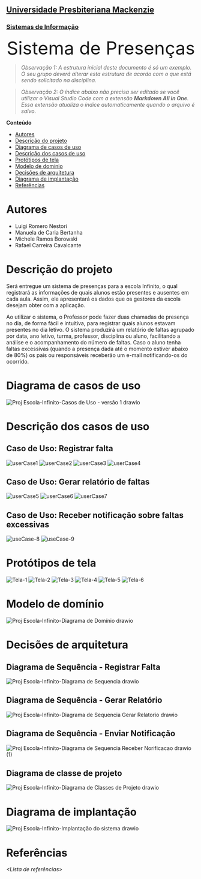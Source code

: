 <h2><a href= "https://www.mackenzie.br">Universidade Presbiteriana Mackenzie</a></h2>
<h3><a href= "https://www.mackenzie.br/graduacao/sao-paulo-higienopolis/sistemas-de-informacao">Sistemas de Informação</a></h3>


<p><font size="+12"><center>Sistema de Presenças</center></font></p>

>*Observação 1: A estrutura inicial deste documento é só um exemplo. O seu grupo deverá alterar esta estrutura de acordo com o que está sendo solicitado na disciplina.*

>*Observação 2: O índice abaixo não precisa ser editado se você utilizar o Visual Studio Code com a extensão **Markdown All in One**. Essa extensão atualiza o índice automaticamente quando o arquivo é salvo.*

**Conteúdo**

- [Autores](#autores)
- [Descrição do projeto](#descrição-do-projeto)
- [Diagrama de casos de uso](#diagrama-de-casos-de-uso)
- [Descrição dos casos de uso](#descrição-dos-casos-de-uso)
- [Protótipos de tela](#protótipos-de-tela)
- [Modelo de domínio](#modelo-de-domínio)
- [Decisões de arquitetura](#decisões-de-arquitetura)
- [Diagrama de implantação](#diagrama-de-implantação)
- [Referências](#referências)


# Autores

* Luigi Romero Nestori
* Manuela de Caria Bertanha
* Michele Ramos Borowski
* Rafael Carreira Cavalcante


# Descrição do projeto

Será entregue um sistema de presenças para a escola Infinito, o qual registrará as informações de quais alunos estão presentes e ausentes em cada aula. Assim, ele apresentará os dados que os gestores da escola desejam obter com a aplicação.

Ao utilizar o sistema, o Professor pode fazer duas chamadas de presença no dia, de forma fácil e intuitiva, para registrar quais alunos estavam presentes no dia letivo. O sistema produzirá um relatório de faltas agrupado por data, ano letivo, turma, professor, disciplina ou aluno, facilitando a análise e o acompanhamento do número de faltas. Caso o aluno tenha faltas excessivas (quando a presença dada até o momento estiver abaixo de 80%) os pais ou responsáveis receberão um e-mail notificando-os do ocorrido.

# Diagrama de casos de uso

![Proj Escola-Infinito-Casos de Uso - versão 1 drawio](https://user-images.githubusercontent.com/49102217/223579530-7196f0ff-b63b-46cc-9e5d-dc30982785cd.png)


# Descrição dos casos de uso
<h2>Caso de Uso: Registrar falta</h2>

![userCase1](https://user-images.githubusercontent.com/102591519/219972383-c0c15b73-57b4-4cb9-9bf2-d56e5ad8b021.png)
![userCase2](https://user-images.githubusercontent.com/102591519/219972399-3ce86e34-9864-4832-861b-9a5992391e5a.png)
![userCase3](https://user-images.githubusercontent.com/102591519/219972406-a1207dcf-40f8-436d-bf0a-e1acf3ce61be.png)
![userCase4](https://user-images.githubusercontent.com/102591519/219972416-6edc3621-2b74-49e7-818f-740d5def4ef9.png)

<h2>Caso de Uso: Gerar relatório de faltas</h2>

![userCase5](https://user-images.githubusercontent.com/102591519/219972419-25be455a-d632-4011-ba56-8b004447526e.png)
![userCase6](https://user-images.githubusercontent.com/102591519/219972430-9f4387ea-51f8-4898-bbb7-4638f29be7f4.png)
![userCase7](https://user-images.githubusercontent.com/102591519/219972437-86721d00-f544-4705-a405-2a31701ed8b8.png)

<h2>Caso de Uso: Receber notificação sobre faltas excessivas</h2>

![useCase-8](https://user-images.githubusercontent.com/102591519/219976360-32fb6548-f4fd-4b87-9d73-2f53ef8a54ec.png)
![useCase-9](https://user-images.githubusercontent.com/102591519/219976375-4b79809b-72b5-42df-9ca6-8c845b9827ea.png)

# Protótipos de tela

![Tela-1](https://user-images.githubusercontent.com/102591519/219970725-bf9291ff-02fe-4f42-913b-f0d7633ec25a.png)
![Tela-2](https://user-images.githubusercontent.com/102591519/219970755-a69256f9-46dd-4224-a331-926ad0c83697.png)
![Tela-3](https://user-images.githubusercontent.com/102591519/219970827-13ec87fa-c7fd-4077-9e7b-43e2bcd56c4d.png)
![Tela-4](https://user-images.githubusercontent.com/102591519/219970876-58cc0976-309f-41ef-a66e-7dda8352f877.png)
![Tela-5](https://user-images.githubusercontent.com/102591519/219970874-26ff5a0f-3c71-4d62-a137-42a13cf14f25.png)
![Tela-6](https://user-images.githubusercontent.com/102591519/219970873-3c39f7fe-b44c-49a0-b241-a46ba0d79efe.png)

# Modelo de domínio

![Proj Escola-Infinito-Diagrama de Domínio drawio](https://user-images.githubusercontent.com/49102217/223579889-508c111e-b917-4e3e-9c6e-27aafd0a3e48.png)


# Decisões de arquitetura
<h2>Diagrama de Sequência - Registrar Falta</h2>

![Proj Escola-Infinito-Diagrama de Sequencia drawio](https://user-images.githubusercontent.com/49102217/223582618-7d99f423-1c07-438e-9790-21fd98e31743.png)


<h2>Diagrama de Sequência - Gerar Relatório</h2>

![Proj Escola-Infinito-Diagrama de Sequencia Gerar Relatorio drawio](https://user-images.githubusercontent.com/49102217/223582858-5a311a37-820e-4df0-a3ef-4ff5675f1dfc.png)


<h2>Diagrama de Sequência - Enviar Notificação</h2>

![Proj Escola-Infinito-Diagrama de Sequencia Receber Norificacao drawio (1)](https://user-images.githubusercontent.com/49102217/223583372-f6834fcf-733d-4c0a-ac32-5d311207b614.png)



<h2>Diagrama de classe de projeto</h2>
  
![Proj Escola-Infinito-Diagrama de Classes de Projeto drawio](https://user-images.githubusercontent.com/49102217/223580226-bbae7546-656c-4f99-b1fc-1672621a8e77.png)


# Diagrama de implantação

![Proj Escola-Infinito-Implantação do sistema drawio](https://user-images.githubusercontent.com/49102217/223580451-803d33dc-ffa0-4153-9dbf-f4d25056c1a3.png)


# Referências

*&lt;Lista de referências&gt;*
